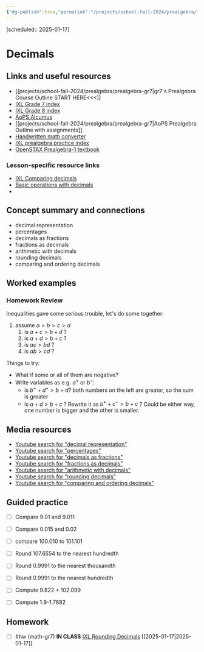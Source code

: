 ```yaml
---
{"dg-publish":true,"permalink":"/projects/school-fall-2024/prealgebra/lessons/decimals/"}
---
```



[scheduled:: 2025-01-17] 

#  Decimals

## Links and useful resources 

- [[projects/school-fall-2024/prealgebra/prealgebra-gr7\|gr7's Prealgebra Course Outline START HERE<<<]]
- [IXL Grade 7 index](https://www.ixl.com/math/grade-7)
- [IXL Grade 8 index](https://www.ixl.com/math/grade-8)
- [AoPS Alcumus](https://artofproblemsolving.com/teacher/students)
- [[projects/school-fall-2024/prealgebra/prealgebra-gr7\|AoPS Prealgebra Outline with assignments]]
- [Handwritten math converter](https://webdemo.myscript.com/views/math/index.html#)
- [IXL prealgebra practice index](https://www.ixl.com/math/grade-7)
- [OpenSTAX Prealgebra-1 textbook](https://openstax.org/books/prealgebra-2e/pages/1-introduction)


### Lesson-specific resource links


- [IXL Comparing decimals](https://www.ixl.com/math/grade-7/round-decimals) 
- [Basic operations with decimals](https://www.youtube.com/watch?v=PF6r1N6rglY) 
-  


## Concept summary and connections


- decimal representation 
- percentages 
- decimals as fractions 
- fractions as decimals 
- arithmetic with decimals 
- rounding decimals 
- comparing and ordering decimals 

## Worked examples

### Homework Review

Inequalities gave some serious trouble, let's do some together:
1. assume $a > b > c > d$
    1. is $a+c > b+d$ ?
    2. is $a+d > b+c$ ?
    3. is $ac > bd$ ?
    4. is $ab > cd$ ?

Things to try: 
- What if some or all of them are negative?
- Write variables as e.g. $a^+$ or $b^-$:
    - is $b^++d^+ > b + d$? both numbers on the left are greater, so the sum is greater
    - is $a+d > b+c$ ? Rewrite it as $b^+ + c^- > b + c$ ? Could be either way, one number is bigger and the other is smaller.

## Media resources

- [Youtube search for "decimal representation"](https://www.youtube.com/results?search_query=decimal%20representation)  
- [Youtube search for "percentages"](https://www.youtube.com/results?search_query=percentages)  
- [Youtube search for "decimals as fractions"](https://www.youtube.com/results?search_query=decimals%20as%20fractions)  
- [Youtube search for "fractions as decimals"](https://www.youtube.com/results?search_query=fractions%20as%20decimals)  
- [Youtube search for "arithmetic with decimals"](https://www.youtube.com/results?search_query=arithmetic%20with%20decimals)  
- [Youtube search for "rounding decimals"](https://www.youtube.com/results?search_query=rounding%20decimals)  
- [Youtube search for "comparing and ordering decimals"](https://www.youtube.com/results?search_query=comparing%20and%20ordering%20decimals)  

## Guided practice


- [ ] Compare 9.01 and 9.011  
- [ ] Compare 0.015 and 0.02  
- [ ] compare 100.010 to 101.101  
- [ ] Round 107.6554 to the nearest hundredth  
- [ ] Round 0.9991 to the nearest thousandth  
- [ ] Round 0.9991 to the nearest hundredth  
- [ ] Compute 9.822 + 102.099  
- [ ] Compute 1.9-1.7882  


## Homework


- [ ] #hw (math-gr7) **IN CLASS** [IXL Rounding Decimals](https://www.ixl.com/math/grade-7/round-decimals) [[2025-01-17\|2025-01-17]]
